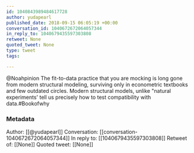 ```yaml
---
id: 1040843989484617728
author: yudapearl
published_date: 2018-09-15 06:05:19 +00:00
conversation_id: 1040672672064057344
in_reply_to: 1040679435597303808
retweet: None
quoted_tweet: None
type: tweet
tags:

---
```


@Noahpinion The fit-to-data practice that you are mocking is long gone from modern structural modeling, surviving only in econometric textbooks and few outdated circles. Modern structural models, unlike "natural experiments' tell us precisely how to test compatibility with data.#Bookofwhy

### Metadata

Author: [[@yudapearl]]
Conversation: [[conversation-1040672672064057344]]
In reply to: [[1040679435597303808]]
Retweet of: [[None]]
Quoted tweet: [[None]]
